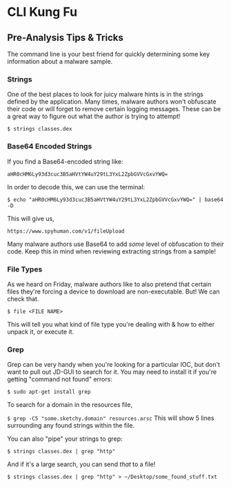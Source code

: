 # CLI Kung Fu

## Pre-Analysis Tips & Tricks

The command line is your best friend for quickly determining some key information about a malware sample.

### Strings

One of the best places to look for juicy malware hints is in the strings defined by the application. Many times, malware authors won't obfuscate their code or will forget to remove certain logging messages. These can be a great way to figure out what the author is trying to attempt!

`$ strings classes.dex`

### Base64 Encoded Strings

If you find a Base64-encoded string like:

`aHR0cHM6Ly93d3cuc3B5aHVtYW4uY29tL3YxL2ZpbGVVcGxvYWQ=`

In order to decode this, we can use the terminal:

`$ echo "aHR0cHM6Ly93d3cuc3B5aHVtYW4uY29tL3YxL2ZpbGVVcGxvYWQ=" | base64 -D`

This will give us, 

`https://www.spyhuman.com/v1/fileUpload`

Many malware authors use Base64 to add _some_ level of obfuscation to their code. 
Keep this in mind when reviewing extracting strings from a sample!

### File Types

As we heard on Friday, malware authors like to also pretend that certain files they're forcing a device to download are non-executable. But! We can check that.

`$ file <FILE NAME>`

This will tell you what kind of file type you're dealing with & how to either unpack it, or execute it.

### Grep

Grep can be very handy when you're looking for a particular IOC, but don't want to pull out JD-GUI to search for it. 
You may need to install it if you're getting "command not found" errors:

`$ sudo apt-get install grep`

To search for a domain in the resources file, 

`$ grep -C5 "some.sketchy.domain" resources.arsc` This will show 5 lines surrounding any found strings within the file.

You can also "pipe" your strings to grep:

`$ strings classes.dex | grep "http"`

And if it's a large search, you can send _that_ to a file!

`$ strings classes.dex | grep "http" > ~/Desktop/some_found_stuff.txt`





